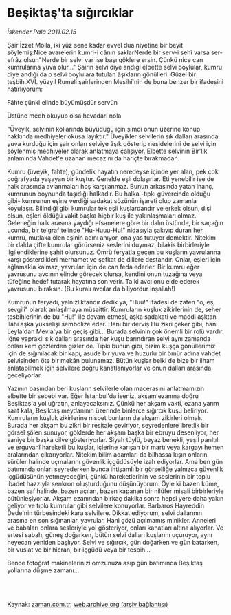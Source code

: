 # Beşiktaş'ta sığırcıklar

*İskender Pala 2011.02.15*

<td class="columnist-detail">
<p>Şair İzzet Molla, iki yüz sene kadar evvel dua niyetine bir beyit söylemiş:Nice avarelerin kumri-i cânın saklarNerde bir serv-i sehî varsa ser-efrâz olsun"Nerde bir selvi var ise başı göklere ersin. Çünkü nice can kumrularına yuva olur..." Şairin selvi diye andığı elbette selvi boylular, kumru diye andığı da o selvi boylulara tutulan âşıkların gönülleri. Güzel bir teşbih.XVI. yüzyıl Rumeli şairlerinden Mesihî'nin de buna benzer bir ifadesini hatırlıyorum:</p>
<p>
<div id="haberMetinDiv">
<p>Fâhte çünki elinde büyümüşdür servün
<p>Üstüne medh okuyup olsa hevadarı nola
<p>"Üveyik, selvinin kollarında büyüdüğü için şimdi onun üzerine konup hakkında medhiyeler okusa layıktır." Üveyikler selvilerin sık dalları arasında yuva kurduğu için şair onları selviye âşık gösterip neşidelerini de selvi için söylenmiş medhiyeler olarak anlatmaya çalışıyor. Elbette selvinin Bir'lik anlamında Vahdet'e uzanan mecazını da hariçte bırakmadan.
<p>Kumru (üveyik, fahte), gündelik hayatın neredeyse içinde yer alan, pek çok coğrafyada yaşayan bir kuştur. Genelde eşli dolaşırlar. Eti yenebilir ise de halk arasında avlanmaları hoş karşılanmaz. Bunun arkasında yatan inanç, kumrunun boynunda taşıdığı halkadır. Bu halka -tıpkı güvercinde olduğu gibi- kumrunun eşine verdiği sadakat sözünün işareti olup zamanla koyulaşır. Bilindiği gibi kumrular tek eşli kuşlardandır ve erkek olsun, dişi olsun, eşleri öldüğü vakit başka hiçbir kuş ile yakınlaşmaları olmaz. Geleneğin halk arasına yaydığı efsanelere göre bir dalın üstünde, bir saçağın ucunda, bir telgraf telinde "Hu-Huuu-Hu!" nidasıyla şakıyıp duran her kumru, mutlaka ölen eşinin adını anıyor, ona yas tutuyor demektir. Nitekim bir dalda çifte kumrular görürseniz seslerini duymaz, bilakis birbirleriyle ilgilendiklerine şahit olursunuz. Ömrü feryatla geçen bu kuşların yavrularına karşı gösterdikleri merhamet ve şefkat de dillere destandır. Onlar, eşleri için ağlamakla kalmaz, yavruları için de can feda ederler. Bir kumru eğer yavrusunu avcının elinde görecek olursa, kendini onun tuzağına veya tüfeğine hedef tutarak hayatına son verir. Ta ki avcı onu elde ederek yavrusunu bıraksın. (Bu kuralı avcılar da biliyordur inşallah!)
<p>Kumrunun feryadı, yalnızlıktandır dedik ya, "Huu!" ifadesi de zaten "o, eş, sevgili" olarak anlaşılmaya müsaittir. Kumruların kuşluk zikirlerinin de, seher tesbihlerinin de bu "Hu!" ile devam etmesi, aşka sadakati ve maddi aşktan İlahi aşka yükselişi sembolize eder. Hani bir derviş Hu zikri çeker gibi, hani Leyla'dan Mevla'ya bir geçiş gibi... Burada selvinin çok önemli bir rolü vardır. İğne yapraklı sık dalları arasında her kuşu barındıran selvi aynı zamanda onları kem gözlerden gizler de. Tıpkı bunun gibi, bizim kuşça gönüllerimiz için de sığınılacak bir kapı, asude bir yuva ve huzurlu bir ömür adına vahdet selvisinden öte bir mekân bulunamaz. Bütün kuşlar belki de bize bir ilham anlatabilmek için selvilere doğru kanatlanıyorlar ve onun dalları arasında geceliyorlar.
<p>Yazının başından beri kuşların selvilerle olan macerasını anlatmamızın elbette bir sebebi var. Eğer İstanbul'da iseniz, akşam ezanına doğru Beşiktaş'a yol uğratın, anlayacaksınız. Çünkü her akşam vakti, ezana yarım saat kala, Beşiktaş meydanının üzerinde binlerce sığırcık kuşu beliriyor. Kumruların kuşluk zikirlerine nispet bunların da akşam zikirleri olmalı. Burada her akşam bu zikri bir resitale çeviriyor, seyredenlere ibretlik bir görsel şölen sunuyor, göklerde her akşam başka bir ebruyu desenliyor, her saniye bir başka cilve gösteriyorlar. Siyah tüylü, beyaz benekli, yeşil parıltılı ve erguvanî hareketli bu kuşlar, içlerine karışan bir martı veya kargayı hemen aralarından çıkarıyorlar. Nitekim bilim adamları da bilhassa kışın onların sürüler halinde uçmalarını güvenlik içgüdüsüyle izah ediyorlar. Ama ben gün batımında onları seyrederken bunca ihtişamlı bir görselliğe yalnızca güvenlik içgüdüsünün yetmeyeceğini, çünkü hareketlerinin ve seslerinin bir toplu ibadet hazzıyla senkron oluşturduğunu düşünüyorum. Öyle ki bazen küme, bazen saf halinde, bazen açılan, bazen kapanan bir nilüfer misali birbirleriyle bütünleşiyorlar. Akşam ezanından birkaç dakika sonra hepsi yere daha yakın geliyor ve tıpkı kumrular gibi selvilere konuyorlar. Barbaros Hayreddin Dede'nin türbesindeki kara selvilere. Dikkat ediyorum, selvi dallarının arasına en son sığınanlar, yavrular. Hani gözü açılmamış minikler. Anneleri ve babaları onlara sesleriyle yol gösteriyor, onları kanatları altına alıyorlar. Ve ertesi sabah, güneş doğarken, bütün selvi dalları kuşlarını uçuruyor, aynı heyecan yeniden başlıyor. Selvi ve sığırcık, gün doğarken ve gün batarken, bir vuslat ve bir hicran, bir içgüdü veya bir tespih...
<p>Bence fotoğraf makinelerinizi omzunuza asıp gün batımında Beşiktaş yollarına düşme zamanı... </p></p></p></p></p></p></p></div>
</p>


<p><br>
		 </br></p></td>

Kaynak: [zaman.com.tr](http://zaman.com.tr/yazar.do?yazino=1093590), [web.archive.org (arşiv bağlantısı)](http://web.archive.org/web/20110420075300/http://www.zaman.com.tr:80/yazar.do?yazino=1093590)
